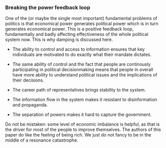 ### Breaking the power feedback loop

One of the (or maybe the single most important) fundamental problems of politics is that economical power generates political power which is in turn generates economical power. This is a positive feedback loop, fundamentally and badly affecting effectiveness of the whole political system now. This is why damping is discussed here.

* The ability to control and access to information ensures that key individuals are motivated to do exactly what their mandate dictates.

* The same ability of control and the fact that people are continously participating in political decisionmaking means that people in overall have more ability to understand political issues and the implications of their decisions.

* The career path of representatives brings stability to the system.

* The information flow in the system makes it resistant to disinformation and propaganda.

* The separation of powers makes it hard to capture the government.

Do not be mistaken: some level of economic imbalance is helpful, as that is the driver for most of the people to improve themselves. The authors of this paper do like the feeling of being rich. We just do not fancy to be in the middle of a resonance catastrophe.
